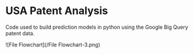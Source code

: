 # USA Patent Analysis
Code used to build prediction models in python using the Google Big Query patent data.

![File Flowchart](/File Flowchart-3.png)
